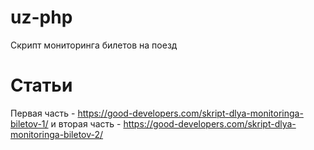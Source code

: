 # uz-php
Скрипт мониторинга билетов на поезд
# Статьи
Первая часть - https://good-developers.com/skript-dlya-monitoringa-biletov-1/
и вторая часть - https://good-developers.com/skript-dlya-monitoringa-biletov-2/
